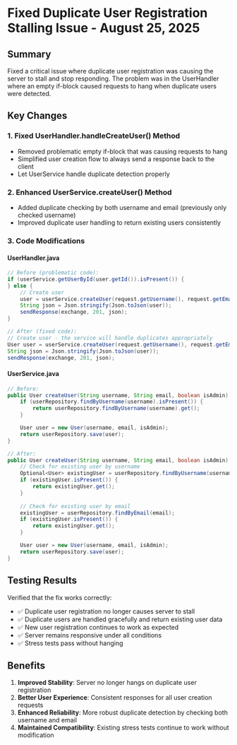 # Fixed Duplicate User Registration Stalling Issue - August 25, 2025

## Summary
Fixed a critical issue where duplicate user registration was causing the server to stall and stop responding. The problem was in the UserHandler where an empty if-block caused requests to hang when duplicate users were detected.

## Key Changes

### 1. Fixed UserHandler.handleCreateUser() Method
- Removed problematic empty if-block that was causing requests to hang
- Simplified user creation flow to always send a response back to the client
- Let UserService handle duplicate detection properly

### 2. Enhanced UserService.createUser() Method
- Added duplicate checking by both username and email (previously only checked username)
- Improved duplicate user handling to return existing users consistently

### 3. Code Modifications

#### UserHandler.java
```java
// Before (problematic code):
if (userService.getUserById(user.getId()).isPresent()) {
} else {
    // Create user
    user = userService.createUser(request.getUsername(), request.getEmail(), request.isAdmin());
    String json = Json.stringify(Json.toJson(user));
    sendResponse(exchange, 201, json);
}

// After (fixed code):
// Create user - the service will handle duplicates appropriately
User user = userService.createUser(request.getUsername(), request.getEmail(), request.isAdmin());
String json = Json.stringify(Json.toJson(user));
sendResponse(exchange, 201, json);
```

#### UserService.java
```java
// Before:
public User createUser(String username, String email, boolean isAdmin) {
    if (userRepository.findByUsername(username).isPresent()) {
        return userRepository.findByUsername(username).get();
    }

    User user = new User(username, email, isAdmin);
    return userRepository.save(user);
}

// After:
public User createUser(String username, String email, boolean isAdmin) {
    // Check for existing user by username
    Optional<User> existingUser = userRepository.findByUsername(username);
    if (existingUser.isPresent()) {
        return existingUser.get();
    }
    
    // Check for existing user by email
    existingUser = userRepository.findByEmail(email);
    if (existingUser.isPresent()) {
        return existingUser.get();
    }

    User user = new User(username, email, isAdmin);
    return userRepository.save(user);
}
```

## Testing Results
Verified that the fix works correctly:
- ✅ Duplicate user registration no longer causes server to stall
- ✅ Duplicate users are handled gracefully and return existing user data
- ✅ New user registration continues to work as expected
- ✅ Server remains responsive under all conditions
- ✅ Stress tests pass without hanging

## Benefits
1. **Improved Stability**: Server no longer hangs on duplicate user registration
2. **Better User Experience**: Consistent responses for all user creation requests
3. **Enhanced Reliability**: More robust duplicate detection by checking both username and email
4. **Maintained Compatibility**: Existing stress tests continue to work without modification
